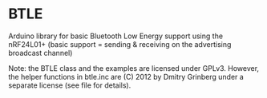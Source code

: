 BTLE
====

Arduino library for basic Bluetooth Low Energy support using the nRF24L01+
(basic support = sending & receiving on the advertising broadcast channel)

Note: the BTLE class and the examples are licensed under GPLv3. However, the
helper functions in btle.inc are (C) 2012 by Dmitry Grinberg under a separate
license (see file for details).
